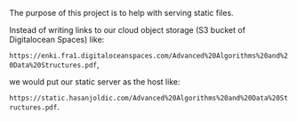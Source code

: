 The purpose of this project is to help with serving static files.

Instead of writing links to our cloud object storage (S3 bucket of Digitalocean Spaces) like:

`https://enki.fra1.digitaloceanspaces.com/Advanced%20Algorithms%20and%20Data%20Structures.pdf`,

we would put our static server as the host like:

`https://static.hasanjoldic.com/Advanced%20Algorithms%20and%20Data%20Structures.pdf`.
